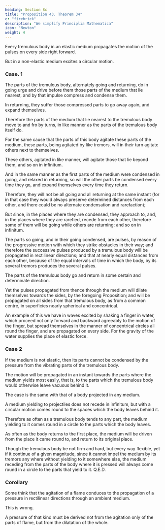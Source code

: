 ```yaml
---
heading: Section 8c
title: "Proposition 43, Theorem 34"
c: "firebrick"
description: "We simplify Principlia Mathematica"
icon: "Newton"
weight: 4
---
```




Every tremulous body in an elastic medium propagates the motion of the pulses on every side right forward.

But in a non-elastic medium excites a circular motion.

### Case. 1

The parts of the tremulous body, alternately going and returning, do in going urge and drive before them those parts of the medium that lie nearest, and by that impulse compress and condense them.

In returning, they suffer those compressed parts to go away again, and expand themselves.

Therefore the parts of the medium that lie nearest to the tremulous body move to and fro by turns, in like manner as the parts of the tremulous body itself do.

For the same cause that the parts of this body agitate these parts of the medium, these parts, being agitated by like tremors, will in their turn agitate others next to themselves.

These others, agitated in like manner, will agitate those that lie beyond them, and so on in infinitum. 

And in the same manner as the first parts of the medium were condensed in going, and relaxed in returning, so will the other parts be condensed every time they go, and expand themselves every time they return.

Therefore, they will not be all going and all returning at the same instant (for in that case they would always preserve determined distances from each other, and there could be no alternate condensation and rarefaction); 

But since, in the places where they are condensed, they approach to, and, in the places where they are rarefied, recede from each other, therefore some of them will be going while others are returning; and so on in infinitum. 

The parts so going, and in their going condensed, are pulses, by reason of the progressive motion with which they strike obstacles in their way; and therefore the successive pulses produced by a tremulous body will be propagated in rectilinear directions; and that at nearly equal distances from each other, because of the equal intervals of time in which the body, by its several tremors produces the several pulses.

The parts of the tremulous body go and return in some certain and determinate direction. 

Yet the pulses propagated from thence through the medium will dilate themselves towards the sides, by the foregoing Proposition; and will be propagated on all sides from that tremulous body, as from a common centre, in superficies nearly spherical and concentrical.

An example of this we have in waves excited by shaking a finger in water, which proceed not only forward and backward agreeably to the motion of the finger, but spread themselves in the manner of concentrical circles all round the finger, and are propagated on every side. For the gravity of the water supplies the place of elastic force.


### Case 2

If the medium is not elastic, then its parts cannot be condensed by the pressure from the vibrating parts of the tremulous body.

The motion will be propagated in an instant towards the parts where the medium yields most easily, that is, to the parts which the tremulous body would otherwise leave vacuous behind it.

The case is the same with that of a body projected in any medium.

A medium yielding to projectiles does not recede in infinitum, but with a circular motion comes round to the spaces which the body leaves behind it.

Therefore as often as a tremulous body tends to any part, the medium yielding to it comes round in a circle to the parts which the body leaves.

As often as the body returns to the first place, the medium will be driven from the place it came round to, and return to its original place.

Though the tremulous body be not firm and hard, but every way flexible, yet if it continue of a given magnitude, since it cannot impel the medium by its tremors any where without yielding to it somewhere else, the medium receding from the parts of the body where it is pressed will always come round in a circle to the parts that yield to it.   Q.E.D.

### Corollary

<!-- It is a mistake, therefore, to think, as some have done, that  -->

Some think that the agitation of a flame conduces to the propagation of a pressure in rectilinear directions through an ambient medium. 

This is wrong. 

A pressure of that kind must be derived not from the agitation only of the parts of flame, but from the dilatation of the whole.

